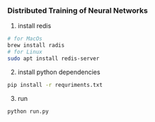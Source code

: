 ### Distributed Training of Neural Networks

1. install redis
```bash
# for MacOs
brew install radis
# for Linux
sudo apt install redis-server
```

2. install python dependencies
```bash
pip install -r requriments.txt
```

3. run
```base
python run.py
```

